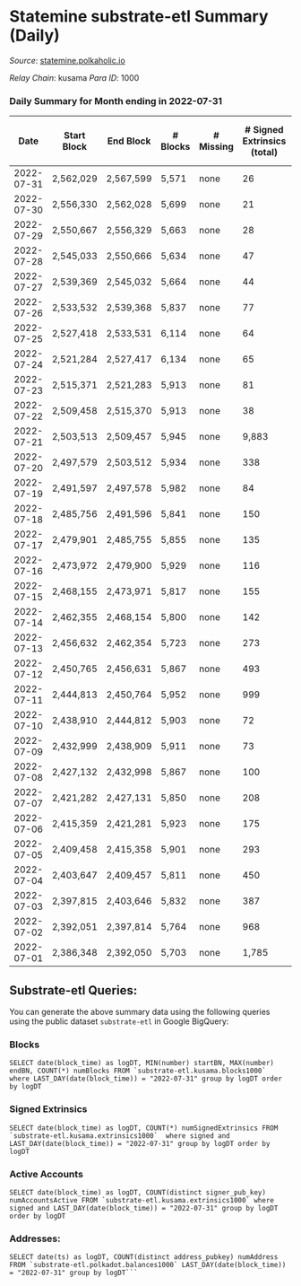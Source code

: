 # Statemine substrate-etl Summary (Daily)

_Source_: [statemine.polkaholic.io](https://statemine.polkaholic.io)

*Relay Chain*: kusama
*Para ID*: 1000



### Daily Summary for Month ending in 2022-07-31


| Date | Start Block | End Block | # Blocks | # Missing | # Signed Extrinsics (total) | # Active Accounts | # Addresses with Balances | # Events | # Transfers | # XCM Transfers In | # XCM Transfers Out |
| ---- | ----------- | --------- | -------- | --------- | --------------------------- | ----------------- | ------------------------- | -------- | ----------- | ------------------ | ------------------- |
| 2022-07-31 | 2,562,029 | 2,567,599 | 5,571 | none  | 26 | 16 | 45,553 | 11,961 | 610 ($42,407.02) | 16 ($39,707.89) | 7 ($36,495.90) |
| 2022-07-30 | 2,556,330 | 2,562,028 | 5,699 | none  | 21 | 15 | 45,549 | 11,998 | 462 ($57,800.45) | 3 ($1,247.60) | 10 ($48,776.06) |
| 2022-07-29 | 2,550,667 | 2,556,329 | 5,663 | none  | 28 | 18 | 45,547 | 12,105 | 622 ($754,130) | 3 ($37.72) | 7 ($19,502.05) |
| 2022-07-28 | 2,545,033 | 2,550,666 | 5,634 | none  | 47 | 25 | 45,541 | 12,568 | 1,011 ($299,967) | 12 ($1,603.87) | 13 ($43,473.86) |
| 2022-07-27 | 2,539,369 | 2,545,032 | 5,664 | none  | 44 | 25 | 45,533 | 12,555 | 979 ($246,304) | 6 ($276.82) | 11 ($13,890.14) |
| 2022-07-26 | 2,533,532 | 2,539,368 | 5,837 | none  | 77 | 46 | 45,526 | 13,385 | 1,317 ($73,198.47) | 6 ($1,171.41) | 6 ($60,281.94) |
| 2022-07-25 | 2,527,418 | 2,533,531 | 6,114 | none  | 64 | 28 | 45,518 | 13,939 | 1,362 ($27,139.50) | 10 ($1,695.73) | 7 ($2,066.77) |
| 2022-07-24 | 2,521,284 | 2,527,417 | 6,134 | none  | 65 | 25 | 45,511 | 14,029 | 1,381 ($23,198.90) | 10 ($866.95) | 6 ($4,973.77) |
| 2022-07-23 | 2,515,371 | 2,521,283 | 5,913 | none  | 81 | 23 | 45,488 | 13,925 | 1,655 ($211,873) | 12 ($141.49) | 10 ($65,004.53) |
| 2022-07-22 | 2,509,458 | 2,515,370 | 5,913 | none  | 38 | 26 | 45,465 | 12,950 | 860 ($423,123) | 7 ($882.13) | 6 ($31,209.04) |
| 2022-07-21 | 2,503,513 | 2,509,457 | 5,945 | none  | 9,883 | 9,865 | 45,458 | 62,988 | 11,462 ($1,065,827) | 3 ($7.27) | 8 ($6,716.45) |
| 2022-07-20 | 2,497,579 | 2,503,512 | 5,934 | none  | 338 | 211 | 55,290 | 71,106 | 2,227 ($1,580,795) | 7 ($4,443.29) | 12 ($9,572.12) |
| 2022-07-19 | 2,491,597 | 2,497,578 | 5,982 | none  | 84 | 62 | 55,444 | 14,175 | 1,475 ($16,462.17) | 10 ($14,451.51) | 11 ($6,367.19) |
| 2022-07-18 | 2,485,756 | 2,491,596 | 5,841 | none  | 150 | 123 | 55,441 | 15,767 | 2,645 ($55,307.76) | 9 ($895.83) | 21 ($118,295) |
| 2022-07-17 | 2,479,901 | 2,485,755 | 5,855 | none  | 135 | 111 | 55,447 | 15,303 | 2,288 ($1,810,578) | 9 ($540.56) | 10 ($10,155.51) |
| 2022-07-16 | 2,473,972 | 2,479,900 | 5,929 | none  | 116 | 99 | 55,444 | 15,171 | 2,238 ($1,728,952) | 5 ($20.81) | 14 ($24,563.41) |
| 2022-07-15 | 2,468,155 | 2,473,971 | 5,817 | none  | 155 | 130 | 55,443 | 15,887 | 2,686 ($21,543.86) | 11 ($1,671.22) | 13 ($34,081.78) |
| 2022-07-14 | 2,462,355 | 2,468,154 | 5,800 | none  | 142 | 123 | 55,442 | 15,635 | 2,604 ($65,132.13) | 7 ($13,529.90) | 12 ($4,415.73) |
| 2022-07-13 | 2,456,632 | 2,462,354 | 5,723 | none  | 273 | 200 | 55,446 | 17,702 | 3,550 ($68,302.47) | 24 ($8,683.52) | 22 ($43,199.20) |
| 2022-07-12 | 2,450,765 | 2,456,631 | 5,867 | none  | 493 | 474 | 55,457 | 22,492 | 5,215 ($7,085.79) | 6 ($60.72) | 10 ($47,952.33) |
| 2022-07-11 | 2,444,813 | 2,450,764 | 5,952 | none  | 999 | 973 | 55,508 | 27,752 | 4,346 ($9,394.08) | 11 ($1,284.58) | 4 ($10,666.55) |
| 2022-07-10 | 2,438,910 | 2,444,812 | 5,903 | none  | 72 | 66 | 55,577 | 13,945 | 1,380 ($5,732.76) | 2 ($11.75) | 2 ($1,532.02) |
| 2022-07-09 | 2,432,999 | 2,438,909 | 5,911 | none  | 73 | 55 | 55,585 | 13,863 | 1,449 ($15,569.54) | 3 ($2,026.65) | 14 ($22,319.64) |
| 2022-07-08 | 2,427,132 | 2,432,998 | 5,867 | none  | 100 | 84 | 55,585 | 14,757 | 2,089 ($5,982,505) | 7 ($19.10) | 10 ($6,173.17) |
| 2022-07-07 | 2,421,282 | 2,427,131 | 5,850 | none  | 208 | 129 | 55,583 | 16,487 | 3,153 ($7,978,479) | 9 ($115.93) | 27 ($3,998,059) |
| 2022-07-06 | 2,415,359 | 2,421,281 | 5,923 | none  | 175 | 123 | 55,587 | 16,416 | 3,110 ($34,989.15) | 6 ($4.26) | 23 ($11,264.82) |
| 2022-07-05 | 2,409,458 | 2,415,358 | 5,901 | none  | 293 | 210 | 55,577 | 18,671 | 4,235 ($1,613,288) | 24 ($1,586.07) | 32 ($46,909.93) |
| 2022-07-04 | 2,403,647 | 2,409,457 | 5,811 | none  | 450 | 378 | 55,565 | 21,079 | 4,946 ($199,354) | 20 ($68.23) | 38 ($85,990.68) |
| 2022-07-03 | 2,397,815 | 2,403,646 | 5,832 | none  | 387 | 268 | 55,623 | 19,794 | 4,784 ($4,834,350) | 17 ($105.54) | 28 ($29,439.28) |
| 2022-07-02 | 2,392,051 | 2,397,814 | 5,764 | none  | 968 | 715 | 55,605 | 27,134 | 6,453 ($859,347) | 46 ($666.78) | 55 ($112,013) |
| 2022-07-01 | 2,386,348 | 2,392,050 | 5,703 | none  | 1,785 | 1,688 | 55,570 | 64,219 | 7,347 ($203,927) | 10 ($68.29) | 25 ($18,398.07) |

## Substrate-etl Queries:
You can generate the above summary data using the following queries using the public dataset `substrate-etl` in Google BigQuery:


### Blocks
```
SELECT date(block_time) as logDT, MIN(number) startBN, MAX(number) endBN, COUNT(*) numBlocks FROM `substrate-etl.kusama.blocks1000`  where LAST_DAY(date(block_time)) = "2022-07-31" group by logDT order by logDT
```


### Signed Extrinsics
```
SELECT date(block_time) as logDT, COUNT(*) numSignedExtrinsics FROM `substrate-etl.kusama.extrinsics1000`  where signed and LAST_DAY(date(block_time)) = "2022-07-31" group by logDT order by logDT
```


### Active Accounts
```
SELECT date(block_time) as logDT, COUNT(distinct signer_pub_key) numAccountsActive FROM `substrate-etl.kusama.extrinsics1000` where signed and LAST_DAY(date(block_time)) = "2022-07-31" group by logDT order by logDT
```


### Addresses:
```
SELECT date(ts) as logDT, COUNT(distinct address_pubkey) numAddress FROM `substrate-etl.polkadot.balances1000` LAST_DAY(date(block_time)) = "2022-07-31" group by logDT```

